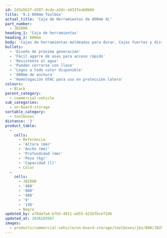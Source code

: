 ```yaml
---
id: 2d3a5b2f-d387-4cde-a2dc-e6337eab8b6b
title: '9.1-800mm Toolbox'
actual_title: 'Caja de Herramientas de 800mm XL'
part_number:
  - JBZ800
heading_1: 'Caja de herramientas'
heading_2: 800mm
body: 'Cajas de herramientas moldeadas para durar. Cajas fuertes y distintivas para vehículos comerciales en una amplia gama de tamaños.'
bullets:
  - 'Diseño de próxima generación'
  - 'Fácil agarre de asas para acceso rápido'
  - 'Resistente al agua'
  - 'Pueden cerrarse con llave'
  - 'Logos a todo color disponible'
  - '800mm de anchura'
  - 'Homologación UTAC para uso en protección latera'
colours:
  - Black
parent_category:
  - commercial-vehicle
sub_categories:
  - on-board-storage
sortable_category:
  - toolboxes
distance: '3'
product_table:
  -
    cells:
      - Referencia
      - 'Altura (mm)'
      - 'Ancho (mm)'
      - 'Profundidad (mm)'
      - 'Peso (kg)'
      - 'Capacidad (l)'
      - Color
  -
    cells:
      - JBZ800
      - '460'
      - '800'
      - '480'
      - '9'
      - '136'
      - Negro
updated_by: a76dafa4-b7b5-4911-ad55-421bfbcef2db
updated_at: 1636103567
images:
  - products/commercial-vehicle/on-board-storage/toolboxes/jbz/800/JBZ800.png
---
```

